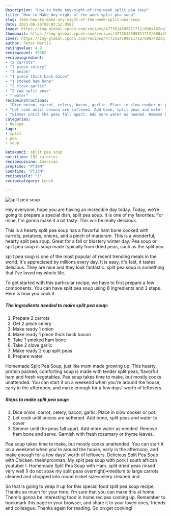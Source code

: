```yaml
---
description: "How to Make Any-night-of-the-week split pea soup"
title: "How to Make Any-night-of-the-week split pea soup"
slug: 1565-how-to-make-any-night-of-the-week-split-pea-soup
date: 2021-06-26T00:03:52.850Z
image: https://img-global.cpcdn.com/recipes/4773514509811712/680x482cq70/split-pea-soup-recipe-main-photo.jpg
thumbnail: https://img-global.cpcdn.com/recipes/4773514509811712/680x482cq70/split-pea-soup-recipe-main-photo.jpg
cover: https://img-global.cpcdn.com/recipes/4773514509811712/680x482cq70/split-pea-soup-recipe-main-photo.jpg
author: Peter Martin
ratingvalue: 4.9
reviewcount: 39382
recipeingredient:
- "2 carrots"
- "2 piece celery"
- "1 onion"
- "1 piece thick back bacon"
- "1 smoked ham bone"
- "2 clove garlic"
- "2 cup split peas"
- " water"
recipeinstructions:
- "Dice onion, carrot, celery, bacon, garlic. Place in slow cooker or pot."
- "Let cook until onions are softened. Add bone, split peas and water to cover"
- "Simmer until the peas fall apart. Add more water as needed. Remove ham bone and serve. Garnish with fresh rosemary or thyme leaves."
categories:
- Recipe
tags:
- split
- pea
- soup

katakunci: split pea soup 
nutrition: 192 calories
recipecuisine: American
preptime: "PT39M"
cooktime: "PT33M"
recipeyield: "1"
recipecategory: Lunch

---
```



![split pea soup](https://img-global.cpcdn.com/recipes/4773514509811712/680x482cq70/split-pea-soup-recipe-main-photo.jpg)

Hey everyone, hope you are having an incredible day today. Today, we're going to prepare a special dish, split pea soup. It is one of my favorites. For mine, I'm gonna make it a bit tasty. This will be really delicious.

This is a hearty split pea soup has a flavorful ham bone cooked with carrots, potatoes, onions, and a pinch of marjoram. This is a wonderful, hearty split pea soup. Great for a fall or blustery winter day. Pea soup or split pea soup is soup made typically from dried peas, such as the split pea.

split pea soup is one of the most popular of recent trending meals in the world. It's appreciated by millions every day. It is easy, it's fast, it tastes delicious. They are nice and they look fantastic. split pea soup is something that I've loved my whole life.


To get started with this particular recipe, we have to first prepare a few components. You can have split pea soup using 8 ingredients and 3 steps. Here is how you cook it.

<!--inarticleads1-->

##### The ingredients needed to make split pea soup:

1. Prepare 2 carrots
1. Get 2 piece celery
1. Make ready 1 onion
1. Make ready 1 piece thick back bacon
1. Take 1 smoked ham bone
1. Take 2 clove garlic
1. Make ready 2 cup split peas
1. Prepare  water


Homemade Split Pea Soup, just like mom made growing up! This hearty, protein packed, comforting soup is made with tender split peas, flavorful ham and fresh vegetables. Pea soup takes time to make, but mostly cooks unattended. You can start it on a weekend when you&#39;re around the house, early in the afternoon, and make enough for a few days&#39; worth of leftovers. 

<!--inarticleads2-->

##### Steps to make split pea soup:

1. Dice onion, carrot, celery, bacon, garlic. Place in slow cooker or pot.
1. Let cook until onions are softened. Add bone, split peas and water to cover
1. Simmer until the peas fall apart. Add more water as needed. Remove ham bone and serve. Garnish with fresh rosemary or thyme leaves.


Pea soup takes time to make, but mostly cooks unattended. You can start it on a weekend when you&#39;re around the house, early in the afternoon, and make enough for a few days&#39; worth of leftovers. Delicious Split Pea Soup with Chicken. theimprovman. My split pea soup with pork I south african youtuber l. Homemade Split Pea Soup with Ham. split dried peas rinsed very well (I do not soak my split peas overnight)•medium to large carrots cleaned and chopped into round nickel size•celery cleaned and. 

So that is going to wrap it up for this special food split pea soup recipe. Thanks so much for your time. I'm sure that you can make this at home. There's gonna be interesting food in home recipes coming up. Remember to bookmark this page in your browser, and share it to your loved ones, friends and colleague. Thanks again for reading. Go on get cooking!
